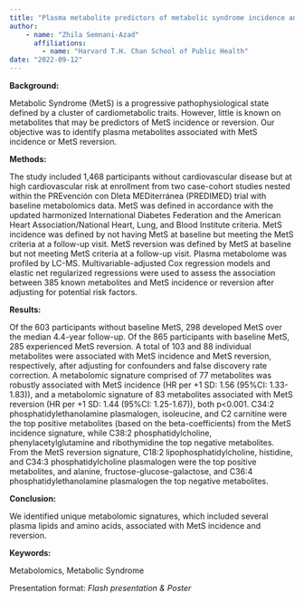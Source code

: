 ```yaml
---
title: "Plasma metabolite predictors of metabolic syndrome incidence and reversion"
author: 
    - name: "Zhila Semnani-Azad"
      affiliations: 
        - name: "Harvard T.H. Chan School of Public Health"
date: "2022-09-12"
---
```


**Background:**

Metabolic Syndrome (MetS) is a progressive pathophysiological state
defined by a cluster of cardiometabolic traits. However, little is known
on metabolites that may be predictors of MetS incidence or reversion.
Our objective was to identify plasma metabolites associated with MetS
incidence or MetS reversion.

**Methods:**

The study included 1,468 participants without cardiovascular disease but
at high cardiovascular risk at enrollment from two case-cohort studies
nested within the PREvención con DIeta MEDiterránea (PREDIMED) trial
with baseline metabolomics data. MetS was defined in accordance with the
updated harmonized International Diabetes Federation and the American
Heart Association/National Heart, Lung, and Blood Institute criteria.
MetS incidence was defined by not having MetS at baseline but meeting
the MetS criteria at a follow-up visit. MetS reversion was defined by
MetS at baseline but not meeting MetS criteria at a follow-up visit.
Plasma metabolome was profiled by LC-MS. Multivariable-adjusted Cox
regression models and elastic net regularized regressions were used to
assess the association between 385 known metabolites and MetS incidence
or reversion after adjusting for potential risk factors.

**Results:**

Of the 603 participants without baseline MetS, 298 developed MetS over
the median 4.4-year follow-up. Of the 865 participants with baseline
MetS, 285 experienced MetS reversion. A total of 103 and 88 individual
metabolites were associated with MetS incidence and MetS reversion,
respectively, after adjusting for confounders and false discovery rate
correction. A metabolomic signature comprised of 77 metabolites was
robustly associated with MetS incidence (HR per +1 SD: 1.56 (95%CI:
1.33-1.83)), and a metabolomic signature of 83 metabolites associated
with MetS reversion (HR per +1 SD: 1.44 (95%CI: 1.25-1.67)), both
p&lt;0.001. C34:2 phosphatidylethanolamine plasmalogen, isoleucine, and
C2 carnitine were the top positive metabolites (based on the
beta-coefficients) from the MetS incidence signature, while C38:2
phosphatidylcholine, phenylacetylglutamine and ribothymidine the top
negative metabolites. From the MetS reversion signature, C18:2
lipophosphatidylcholine, histidine, and C34:3 phosphatidylcholine
plasmalogen were the top positive metabolites, and alanine,
fructose-glucose-galactose, and C36:4 phosphatidylethanolamine
plasmalogen the top negative metabolites. 

**Conclusion:**

We identified unique metabolomic signatures, which included several
plasma lipids and amino acids, associated with MetS incidence and
reversion.

**Keywords:**

Metabolomics, Metabolic Syndrome

Presentation format: *Flash presentation & Poster*
